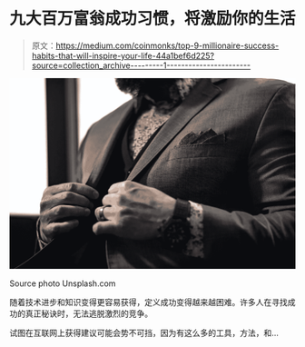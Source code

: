 # 九大百万富翁成功习惯，将激励你的生活

> 原文：<https://medium.com/coinmonks/top-9-millionaire-success-habits-that-will-inspire-your-life-44a1bef6d225?source=collection_archive---------1----------------------->

![](img/35e779045d9ed91136e205a5d42f2625.png)

Source photo Unsplash.com

随着技术进步和知识变得更容易获得，定义成功变得越来越困难。许多人在寻找成功的真正秘诀时，无法逃脱激烈的竞争。

试图在互联网上获得建议可能会势不可挡，因为有这么多的工具，方法，和…